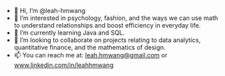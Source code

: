 - 👋 Hi, I’m @leah-hmwang
- 👀 I’m interested in psychology, fashion, and the ways we can use math to understand relationships and boost efficiency in everyday life. 
- 🌱 I’m currently learning Java and SQL. 
- 💞️ I’m looking to collaborate on projects relating to data analytics, quantitative finance, and the mathematics of design. 
- 📫 You can reach me at: leah.hmwang@gmail.com or www.linkedin.com/in/leahhmwang

